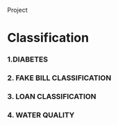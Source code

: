 Project


<h1> Classification </h1>

<h3> 1.DIABETES </h3>

<h3> 2. FAKE BILL CLASSIFICATION </h3>

<h3> 3. LOAN CLASSIFICATION </h3>

<h3> 4. WATER QUALITY </h3>
